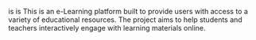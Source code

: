 is is This is an e-Learning platform built to provide users with access to a variety of educational resources. The project aims to help students and teachers interactively engage with learning materials online.
